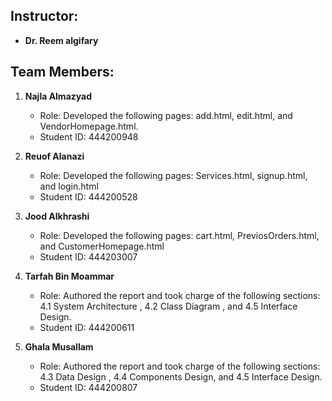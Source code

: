 ## Instructor:
- **Dr. Reem algifary**


## Team Members:

1. **Najla Almazyad**  
   - Role: Developed the following pages: add.html, edit.html, and VendorHomepage.html.
   - Student ID: 444200948  

2. **Reuof Alanazi**  
   - Role: Developed the following pages: Services.html, signup.html, and login.html
   - Student ID: 444200528 

3. **Jood Alkhrashi**  
   - Role: Developed the following pages: cart.html, PreviosOrders.html, and CustomerHomepage.html
   - Student ID: 444203007  

4. **Tarfah Bin Moammar**  
   - Role: Authored the report and took charge of the following sections: 4.1 System Architecture , 4.2 Class Diagram , and 4.5 Interface Design.
   - Student ID: 444200611   

5. **Ghala Musallam**  
   - Role: Authored the report and took charge of the following sections: 4.3 Data Design , 4.4 Components Design, and 4.5 Interface Design.
   - Student ID: 444200807  

